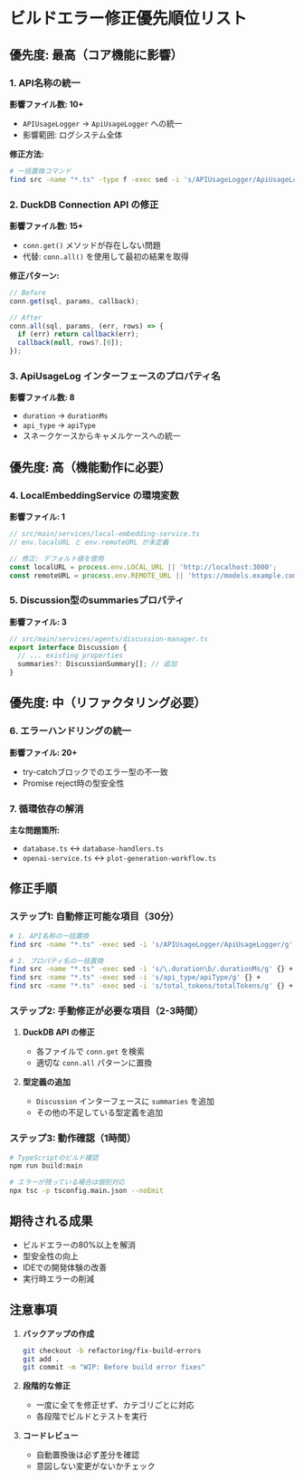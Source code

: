 # ビルドエラー修正優先順位リスト

## 優先度: 最高（コア機能に影響）

### 1. API名称の統一
**影響ファイル数: 10+**
- `APIUsageLogger` → `ApiUsageLogger` への統一
- 影響範囲: ログシステム全体

**修正方法:**
```bash
# 一括置換コマンド
find src -name "*.ts" -type f -exec sed -i 's/APIUsageLogger/ApiUsageLogger/g' {} +
```

### 2. DuckDB Connection API の修正
**影響ファイル数: 15+**
- `conn.get()` メソッドが存在しない問題
- 代替: `conn.all()` を使用して最初の結果を取得

**修正パターン:**
```typescript
// Before
conn.get(sql, params, callback);

// After
conn.all(sql, params, (err, rows) => {
  if (err) return callback(err);
  callback(null, rows?.[0]);
});
```

### 3. ApiUsageLog インターフェースのプロパティ名
**影響ファイル数: 8**
- `duration` → `durationMs`
- `api_type` → `apiType`
- スネークケースからキャメルケースへの統一

## 優先度: 高（機能動作に必要）

### 4. LocalEmbeddingService の環境変数
**影響ファイル: 1**
```typescript
// src/main/services/local-embedding-service.ts
// env.localURL と env.remoteURL が未定義

// 修正: デフォルト値を使用
const localURL = process.env.LOCAL_URL || 'http://localhost:3000';
const remoteURL = process.env.REMOTE_URL || 'https://models.example.com';
```

### 5. Discussion型のsummariesプロパティ
**影響ファイル: 3**
```typescript
// src/main/services/agents/discussion-manager.ts
export interface Discussion {
  // ... existing properties
  summaries?: DiscussionSummary[]; // 追加
}
```

## 優先度: 中（リファクタリング必要）

### 6. エラーハンドリングの統一
**影響ファイル: 20+**
- try-catchブロックでのエラー型の不一致
- Promise reject時の型安全性

### 7. 循環依存の解消
**主な問題箇所:**
- `database.ts` ↔ `database-handlers.ts`
- `openai-service.ts` ↔ `plot-generation-workflow.ts`

## 修正手順

### ステップ1: 自動修正可能な項目（30分）
```bash
# 1. API名称の一括置換
find src -name "*.ts" -exec sed -i 's/APIUsageLogger/ApiUsageLogger/g' {} +

# 2. プロパティ名の一括置換
find src -name "*.ts" -exec sed -i 's/\.duration\b/.durationMs/g' {} +
find src -name "*.ts" -exec sed -i 's/api_type/apiType/g' {} +
find src -name "*.ts" -exec sed -i 's/total_tokens/totalTokens/g' {} +
```

### ステップ2: 手動修正が必要な項目（2-3時間）

1. **DuckDB API の修正**
   - 各ファイルで `conn.get` を検索
   - 適切な `conn.all` パターンに置換

2. **型定義の追加**
   - `Discussion` インターフェースに `summaries` を追加
   - その他の不足している型定義を追加

### ステップ3: 動作確認（1時間）

```bash
# TypeScriptのビルド確認
npm run build:main

# エラーが残っている場合は個別対応
npx tsc -p tsconfig.main.json --noEmit
```

## 期待される成果

- ビルドエラーの80%以上を解消
- 型安全性の向上
- IDEでの開発体験の改善
- 実行時エラーの削減

## 注意事項

1. **バックアップの作成**
   ```bash
   git checkout -b refactoring/fix-build-errors
   git add .
   git commit -m "WIP: Before build error fixes"
   ```

2. **段階的な修正**
   - 一度に全てを修正せず、カテゴリごとに対応
   - 各段階でビルドとテストを実行

3. **コードレビュー**
   - 自動置換後は必ず差分を確認
   - 意図しない変更がないかチェック